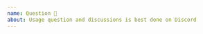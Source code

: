 ```yaml
---
name: Question 🤔
about: Usage question and discussions is best done on Discord
---
```


<!-- Please read the docs and ask questions on Discord (https://discord.gg/KKYdWjt).
     The issue tracker is more focused on code related issues. -->
